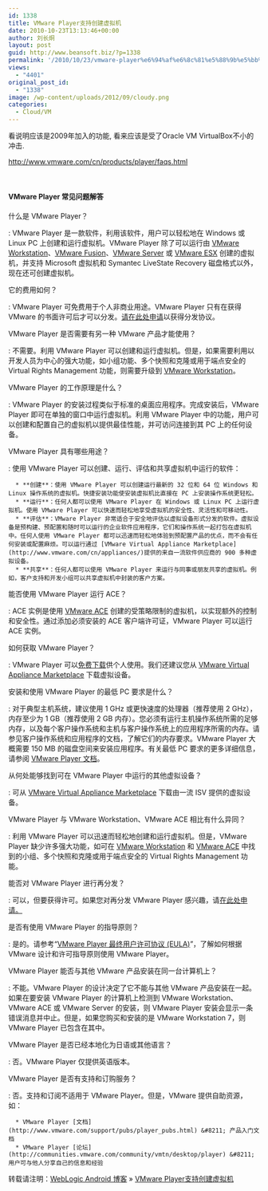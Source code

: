 ```yaml
---
id: 1338
title: VMware Player支持创建虚拟机
date: 2010-10-23T13:13:46+00:00
author: 刘长炯
layout: post
guid: http://www.beansoft.biz/?p=1338
permalink: '/2010/10/23/vmware-player%e6%94%af%e6%8c%81%e5%88%9b%e5%bb%ba%e8%99%9a%e6%8b%9f%e6%9c%ba/'
views:
  - "4401"
original_post_id:
  - "1338"
image: /wp-content/uploads/2012/09/cloudy.png
categories:
  - Cloud/VM
---
```

看说明应该是2009年加入的功能, 看来应该是受了Oracle VM VirtualBox不小的冲击.

<http://www.vmware.com/cn/products/player/faqs.html>

&#160;

#### VMware Player 常见问题解答

<a></a> 

#### 

什么是 VMware Player？ 

:   VMware Player 是一款软件，利用该软件，用户可以轻松地在 Windows 或 Linux PC 上创建和运行虚拟机。VMware Player 除了可以运行由 [VMware Workstation](http://www.vmware.com/cn/products/workstation/)、[VMware Fusion](http://www.vmware.com/cn/products/fusion/)、[VMware Server](http://www.vmware.com/cn/products/server/) 或 [VMware ESX](http://www.vmware.com/cn/products/esx/) 创建的虚拟机，并支持 Microsoft 虚拟机和 Symantec LiveState Recovery 磁盘格式以外，现在还可创建虚拟机。</p> 

它的费用如何？ 

:   VMware Player 可免费用于个人非商业用途。VMware Player 只有在获得 VMware 的书面许可后才可以分发。[请在此处申请](http://www.vmware.com/cn/products/player/player-reseller-registration.html)以获得分发协议。</p> 

VMware Player 是否需要有另一种 VMware 产品才能使用？ 

:   不需要。利用 VMware Player 可以创建和运行虚拟机。但是，如果需要利用以开发人员为中心的强大功能，如小组功能、多个快照和克隆或用于端点安全的 Virtual Rights Management 功能，则需要升级到 [VMware Workstation](http://www.vmware.com/cn/products/workstation/)。</p> 

VMware Player 的工作原理是什么？ 

:   VMware Player 的安装过程类似于标准的桌面应用程序。完成安装后，VMware Player 即可在单独的窗口中运行虚拟机。利用 VMware Player 中的功能，用户可以创建和配置自己的虚拟机以提供最佳性能，并可访问连接到其 PC 上的任何设备。</p> 

VMware Player 具有哪些用途？ 

:   使用 VMware Player 可以创建、运行、评估和共享虚拟机中运行的软件：
    
      * **创建**：使用 VMware Player 可以创建运行最新的 32 位和 64 位 Windows 和 Linux 操作系统的虚拟机。快捷安装功能使安装虚拟机比直接在 PC 上安装操作系统更轻松。 
      * **运行**：任何人都可以使用 VMware Player 在 Windows 或 Linux PC 上运行虚拟机。使用 VMware Player 可以快速而轻松地享受虚拟机的安全性、灵活性和可移动性。 
      * **评估**：VMware Player 非常适合于安全地评估以虚拟设备形式分发的软件。虚拟设备是预构建、预配置和随时可以运行的企业软件应用程序，它们和操作系统一起打包在虚拟机中。任何人使用 VMware Player 都可以迅速而轻松地体验到预配置产品的优点，而不会有任何安装或配置麻烦。可以运行通过 [VMware Virtual Appliance Marketplace](http://www.vmware.com/cn/appliances/)提供的来自一流软件供应商的 900 多种虚拟设备。 
      * **共享**：任何人都可以使用 VMware Player 来运行与同事或朋友共享的虚拟机。例如，客户支持和开发小组可以共享虚拟机中封装的客户方案。

能否使用 VMware Player 运行 ACE？ 

:   ACE 实例是使用 [VMware ACE](http://www.vmware.com/cn/products/ace/) 创建的受策略限制的虚拟机，以实现额外的控制和安全性。通过添加必须安装的 ACE 客户端许可证，VMware Player 可以运行 ACE 实例。</p> 

如何获取 VMware Player？ 

:   VMware Player 可以[免费下载](http://www.vmware.com/cn/download/player/)供个人使用。我们还建议您从 [VMware Virtual Appliance Marketplace](http://www.vmware.com/cn/appliances/) 下载虚拟设备。</p> 

安装和使用 VMware Player 的最低 PC 要求是什么？ 

:   对于典型主机系统，建议使用 1 GHz 或更快速度的处理器（推荐使用 2 GHz），内存至少为 1 GB（推荐使用 2 GB 内存）。您必须有运行主机操作系统所需的足够内存，以及每个客户操作系统和主机与客户操作系统上的应用程序所需的内存。请参见客户操作系统和应用程序的文档，了解它们的内存要求。VMware Player 大概需要 150 MB 的磁盘空间来安装应用程序。有关最低 PC 要求的更多详细信息，请参阅 [VMware Player 文档](http://www.vmware.com/support/pubs/player_pubs.html)。</p> 

从何处能够找到可在 VMware Player 中运行的其他虚拟设备？ 

:   可从 [VMware Virtual Appliance Marketplace](http://www.vmware.com/cn/appliances/) 下载由一流 ISV 提供的虚拟设备。</p> 

VMware Player 与 VMware Workstation、VMware ACE 相比有什么异同？ 

:   利用 VMware Player 可以迅速而轻松地创建和运行虚拟机。但是，VMware Player 缺少许多强大功能，如可在 [VMware Workstation](http://www.vmware.com/cn/products/workstation/) 和 [VMware ACE](http://www.vmware.com/cn/products/ace/) 中找到的小组、多个快照和克隆或用于端点安全的 Virtual Rights Management 功能。</p> 

能否对 VMware Player 进行再分发？ 

:   可以，但要获得许可。如果您对再分发 VMware Player 感兴趣，请[在此处申请。](http://www.vmware.com/cn/products/player/player-reseller-registration.html)</p> 

是否有使用 VMware Player 的指导原则？ 

:   是的。请参考“[VMware Player 最终用户许可协议 (EULA)](http://www.vmware.com/cn/download/eula/player.html)”，了解如何根据 VMware 设计和许可指导原则使用 VMware Player。</p> 

VMware Player 能否与其他 VMware 产品安装在同一台计算机上？ 

:   不能。VMware Player 的设计决定了它不能与其他 VMware 产品安装在一起。如果在要安装 VMware Player 的计算机上检测到 VMware Workstation、VMware ACE 或 VMware Server 的安装，则 VMware Player 安装会显示一条错误消息并中止。但是，如果您购买和安装的是 VMware Workstation 7，则 VMware Player 已包含在其中。</p> 

VMware Player 是否已经本地化为日语或其他语言？ 

:   否。VMware Player 仅提供英语版本。</p> 

VMware Player 是否有支持和订购服务？ 

:   否。支持和订阅不适用于 VMware Player。但是，VMware 提供自助资源，如：
    
      * VMware Player [文档](http://www.vmware.com/support/pubs/player_pubs.html) &#8211; 产品入门文档 
      * VMware Player [论坛](http://communities.vmware.com/community/vmtn/desktop/player) &#8211; 用户可与他人分享自己的信息和经验

转载请注明：[WebLogic Android 博客](http://www.beansoft.biz) &raquo; [VMware Player支持创建虚拟机](http://www.beansoft.biz/2010/10/23/vmware-player%e6%94%af%e6%8c%81%e5%88%9b%e5%bb%ba%e8%99%9a%e6%8b%9f%e6%9c%ba/)